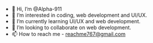 - 👋 Hi, I’m @Alpha-911
- 👀 I’m interested in coding, web development and UI/UX.
- 🌱 I’m currently learning UI/UX and web development.
- 💞️ I’m looking to collaborate on web development.
- 📫 How to reach me - reachme767@gmail.com

<!---
Alpha-911/Alpha-911 is a ✨ special ✨ repository because its `README.md` (this file) appears on your GitHub profile.
You can click the Preview link to take a look at your changes.
--->
